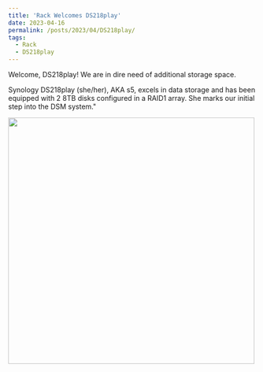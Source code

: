 ```yaml
---
title: 'Rack Welcomes DS218play'
date: 2023-04-16
permalink: /posts/2023/04/DS218play/
tags:
  - Rack
  - DS218play
---
```


Welcome, DS218play! We are in dire need of additional storage space.

Synology DS218play (she/her), AKA s5, excels in data storage and has been equipped with 2 8TB disks configured in a RAID1 array. She marks our initial step into the DSM system."


<img src='/images/blogs/DS218play.jpg' width="500px">
